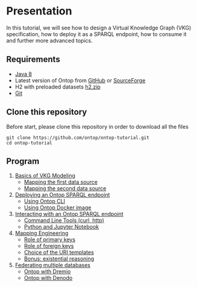# Presentation

In this tutorial, we will see how to design a Virtual Knowledge Graph (VKG) specification, how to deploy it as a SPARQL endpoint, how to consume it and further more advanced topics.

## Requirements

* [Java 8](http://www.oracle.com/technetwork/java/javase/downloads/index.html)
* Latest version of Ontop from [GitHub](https://github.com/ontop/ontop/releases) or [SourceForge](https://sourceforge.net/projects/ontop4obda/files/)
* H2 with preloaded datasets [h2.zip](h2.zip)
* [Git](https://git-scm.com/)

## Clone this repository

Before start, please clone this repository in order to download all the files

```console
git clone https://github.com/ontop/ontop-tutorial.git
cd ontop-tutorial
```

## Program

1. [Basics of VKG Modeling](basic/setup.md)
    * [Mapping the first data source](basic/university-1.md)
    * [Mapping the second data source](basic/university-2.md)
2. [Deploying an Ontop SPARQL endpoint](endpoint)
    * [Using Ontop CLI](endpoint/endpoint-cli.md)
    * [Using Ontop Docker image](endpoint/endpoint-docker.md) 
3. [Interacting with an Ontop SPARQL endpoint](interact/cli.md)
    * [Command Line Tools (curl, http)](interact/cli.md)
    * [Python and Jupyter Notebook](interact/jupyter.md)
4. [Mapping Engineering](mapping)
    * [Role of primary keys](mapping/primary-keys.md)
    * [Role of foreign keys](mapping/foreign-keys.md)
    * [Choice of the URI templates](mapping/uri-templates.md)
    * [Bonus: existential reasoning](mapping/existential.md)
5. [Federating multiple databases](federation)
    * [Ontop with Dremio](federation/dremio/README.md)
    * [Ontop with Denodo](federation/denodo/README.md)
